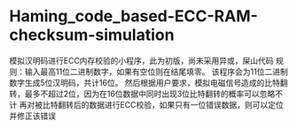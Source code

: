 # Haming_code_based-ECC-RAM-checksum-simulation
模拟汉明码进行ECC内存校验的小程序，此为初版，尚未采用异或，屎山代码
规则：输入最高11位二进制数字，如果有空位则在结尾填零。
该程序会为11位二进制数字生成5位汉明码，共计16位。
然后根据用户要求，模拟电磁信号造成的比特翻转，最多不超过2位，因为在16位数据中同时出现3位比特翻转的概率可以忽略不计
再对被比特翻转后的数据进行ECC校验，如果只有一位错误数据，则可以定位并修正该错误
